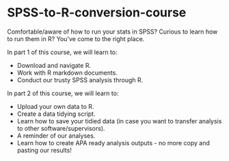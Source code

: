 # SPSS-to-R-conversion-course
Comfortable/aware of how to run your stats in SPSS? Curious to learn how to run them in R? You've come to the right place.

In part 1 of this course, we will learn to:
- Download and navigate R.
- Work with R markdown documents.
- Conduct our trusty SPSS analysis through R.

In part 2 of this course, we will learn to:
-   Upload your own data to R.
-   Create a data tidying script.
-   Learn how to save your tidied data (in case you want to transfer analysis to other software/supervisors).
-   A reminder of our analyses.
-   Learn how to create APA ready analysis outputs - no more copy and pasting our results!
